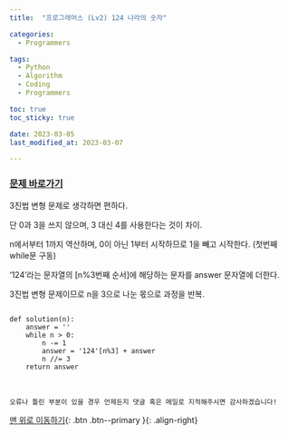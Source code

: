 ```yaml
---
title:  "프로그래머스 (Lv2) 124 나라의 숫자" 

categories:
  - Programmers

tags:
  - Python
  - Algorithm
  - Coding
  - Programmers

toc: true
toc_sticky: true

date: 2023-03-05
last_modified_at: 2023-03-07

---
```




### [문제 바로가기](https://school.programmers.co.kr/learn/courses/30/lessons/12899)


3진법 변형 문제로 생각하면 편하다.

단 0과 3을 쓰지 않으며, 3 대신 4를 사용한다는 것이 차이.

n에서부터 1까지 역산하며, 0이 아닌 1부터 시작하므로 1을 빼고 시작한다. (첫번째 while문 구동)

‘124’라는 문자열의 [n%3번째 순서]에 해당하는 문자를 answer 문자열에 더한다.

3진법 변형 문제이므로 n을 3으로 나눈 몫으로 과정을 반복.

``` python3

def solution(n):
    answer = ''
    while n > 0:
        n -= 1
        answer = '124'[n%3] + answer
        n //= 3
    return answer
```

<br>

    오류나 틀린 부분이 있을 경우 언제든지 댓글 혹은 메일로 지적해주시면 감사하겠습니다!

[맨 위로 이동하기](#){: .btn .btn--primary }{: .align-right}
